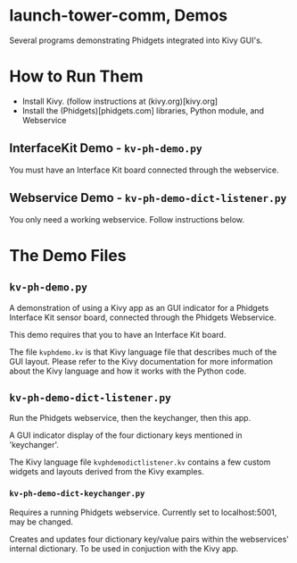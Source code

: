 # launch-tower-comm, Demos

Several programs demonstrating Phidgets integrated into Kivy GUI's.

# How to Run Them

* Install Kivy. (follow instructions at (kivy.org)[kivy.org]
* Install the (Phidgets)[phidgets.com] libraries, Python module, and Webservice 

## InterfaceKit Demo - `kv-ph-demo.py`
You must have an Interface Kit board connected through the webservice.
## Webservice Demo - `kv-ph-demo-dict-listener.py`
You only need a working webservice. Follow instructions below.

# The Demo Files

## `kv-ph-demo.py`

A demonstration of using a Kivy app as an GUI indicator for a Phidgets
Interface Kit sensor board, connected through the Phidgets Webservice.

This demo requires that you to have an Interface Kit board.  

The file `kvphdemo.kv` is that Kivy language file that describes much 
of the GUI layout.  Please refer to the Kivy documentation for more
information about the Kivy language and how it works with the Python
code.

## `kv-ph-demo-dict-listener.py`

Run the Phidgets webservice, then the keychanger, then this app.

A GUI indicator display of the four dictionary keys mentioned in 
'keychanger'.  

The Kivy language file `kvphdemodictlistener.kv` contains a few custom
widgets and layouts derived from the Kivy examples.  

### `kv-ph-demo-dict-keychanger.py`

Requires a running Phidgets webservice. Currently set to localhost:5001,
may be changed.  

Creates and updates four dictionary key/value pairs within the 
webservices' internal dictionary.  To be used in conjuction with the 
Kivy app.


